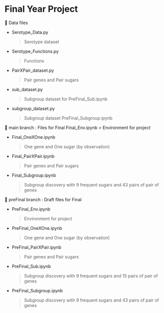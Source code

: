 # Final Year Project

:file_folder: Data files
* Serotype_Data.py
    > Serotype dataset

* Serotype_Functions.py
    > Functions

* PairXPair_dataset.py
    > Pair genes and Pair sugars

* sub_dataset.py
    > Subgroup dataset for PreFinal_Sub.ipynb

* subgroup_dataset.py
    > Subgroup dataset PreFinal_Subgroup.ipynb

:memo: main branch : Files for Final
 Final_Env.ipynb
    > Environment for project

* Final_OneXOne.ipynb 
    > One gene and One sugar (by observation)

* Final_PairXPair.ipynb
  > Pair genes and Pair sugars

* Final_Subgroup.ipynb 
    > Subgroup discovery with 9 frequent sugars and 43 pairs of pair of genes

:memo: preFinal branch : Draft files for Final
* PreFinal_Env.ipynb
    > Environment for project

* PreFinal_OneXOne.ipynb 
    > One gene and One sugar (by observation)

* PreFinal_PairXPair.ipynb
  > Pair genes and Pair sugars

* PreFinal_Sub.ipynb 
    > Subgroup discovery with 9 frequent sugars and 15 pairs of pair of genes

* PreFinal_Subgroup.ipynb 
    > Subgroup discovery with 9 frequent sugars and 43 pairs of pair of genes
